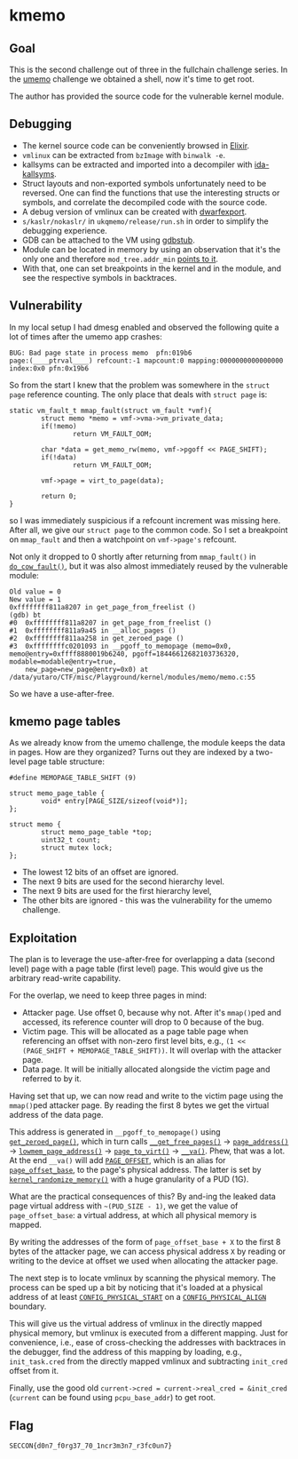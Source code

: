 # kmemo

## Goal

This is the second challenge out of three in the fullchain challenge series. In
the [umemo](../umemo) challenge we obtained a shell, now it's time to get root.

The author has provided the source code for the vulnerable kernel module.

## Debugging

* The kernel source code can be conveniently browsed in [Elixir](
  https://elixir.bootlin.com/linux/v6.2.8/source/).
* `vmlinux` can be extracted from `bzImage` with `binwalk -e`.
* kallsyms can be extracted and imported into a decompiler with [ida-kallsyms](
  https://github.com/mephi42/ida-kallsyms).
* Struct layouts and non-exported symbols unfortunately need to be reversed.
  One can find the functions that use the interesting structs or symbols, and
  correlate the decompiled code with the source code.
* A debug version of vmlinux can be created with [dwarfexport](
  https://github.com/ALSchwalm/dwarfexport).
* `s/kaslr/nokaslr/` in `ukqmemo/release/run.sh` in order to simplify the
  debugging experience.
* GDB can be attached to the VM using [gdbstub](
  https://wiki.qemu.org/Features/gdbstub).
* Module can be located in memory by using an observation that it's the only
  one and therefore `mod_tree.addr_min` [points to it](gdbscript).
* With that, one can set breakpoints in the kernel and in the module, and see
  the respective symbols in backtraces.

## Vulnerability

In my local setup I had dmesg enabled and observed the following quite a lot of
times after the umemo app crashes:

```
BUG: Bad page state in process memo  pfn:019b6
page:(____ptrval____) refcount:-1 mapcount:0 mapping:0000000000000000 index:0x0 pfn:0x19b6
```

So from the start I knew that the problem was somewhere in the `struct page`
reference counting. The only place that deals with `struct page` is:

```
static vm_fault_t mmap_fault(struct vm_fault *vmf){
        struct memo *memo = vmf->vma->vm_private_data;
        if(!memo)
                return VM_FAULT_OOM;

        char *data = get_memo_rw(memo, vmf->pgoff << PAGE_SHIFT);
        if(!data)
                return VM_FAULT_OOM;

        vmf->page = virt_to_page(data);

        return 0;
}
```

so I was immediately suspicious if a refcount increment was missing here. After
all, we give our `struct page` to the common code. So I set a breakpoint on
`mmap_fault` and then a watchpoint on `vmf->page's` refcount.

Not only it dropped to 0 shortly after returning from `mmap_fault()` in
[`do_cow_fault()`](
https://elixir.bootlin.com/linux/v6.2.8/source/mm/memory.c#L4528), but it was
also almost immediately reused by the vulnerable module:

```
Old value = 0
New value = 1
0xffffffff811a8207 in get_page_from_freelist ()
(gdb) bt
#0  0xffffffff811a8207 in get_page_from_freelist ()
#1  0xffffffff811a9a45 in __alloc_pages ()
#2  0xffffffff811aa258 in get_zeroed_page ()
#3  0xffffffffc0201093 in __pgoff_to_memopage (memo=0x0, memo@entry=0xffff8880019b6240, pgoff=18446612682103736320, modable=modable@entry=true,
    new_page=new_page@entry=0x0) at /data/yutaro/CTF/misc/Playground/kernel/modules/memo/memo.c:55
```

So we have a use-after-free.

## kmemo page tables

As we already know from the umemo challenge, the module keeps the data in
pages. How are they organized? Turns out they are indexed by a two-level page
table structure:

```
#define MEMOPAGE_TABLE_SHIFT (9)

struct memo_page_table {
        void* entry[PAGE_SIZE/sizeof(void*)];
};

struct memo {
        struct memo_page_table *top;
        uint32_t count;
        struct mutex lock;
};
```

* The lowest 12 bits of an offset are ignored.
* The next 9 bits are used for the second hierarchy level.
* The next 9 bits are used for the first hierarchy level,
* The other bits are ignored - this was the vulnerability for the umemo
  challenge.

## Exploitation

The plan is to leverage the use-after-free for overlapping a data (second
level) page with a page table (first level) page. This would give us the
arbitrary read-write capability.

For the overlap, we need to keep three pages in mind:

* Attacker page. Use offset 0, because why not. After it's `mmap()`ped and
  accessed, its reference counter will drop to 0 because of the bug.
* Victim page. This will be allocated as a page table page when referencing an
  offset with non-zero first level bits, e.g., `(1 << (PAGE_SHIFT +
  MEMOPAGE_TABLE_SHIFT))`. It will overlap with the attacker page.
* Data page. It will be initially allocated alongside the victim page and
  referred to by it.

Having set that up, we can now read and write to the victim page using the
`mmap()`ped attacker page. By reading the first 8 bytes we get the virtual
address of the data page.

This address is generated in `__pgoff_to_memopage()` using
[`get_zeroed_page()`](
https://elixir.bootlin.com/linux/v6.2.8/source/mm/page_alloc.c#L5606), which
in turn calls [`__get_free_pages()`](
https://elixir.bootlin.com/linux/v6.2.8/source/mm/page_alloc.c#L5595) →
[`page_address()`](
https://elixir.bootlin.com/linux/v6.2.8/source/mm/highmem.c#L740) →
[`lowmem_page_address()`](
https://elixir.bootlin.com/linux/v6.2.8/source/include/linux/mm.h#L1864) →
[`page_to_virt()`](
https://elixir.bootlin.com/linux/v6.2.8/source/include/linux/mm.h#L115) →
[`__va()`](
https://elixir.bootlin.com/linux/v6.2.8/source/arch/x86/include/asm/page.h#L59
). Phew, that was a lot. At the end `__va()` will add [`PAGE_OFFSET`](
https://elixir.bootlin.com/linux/v6.2.8/source/arch/x86/include/asm/page_types.h#L30
), which is an alias for [`page_offset_base`](
https://elixir.bootlin.com/linux/v6.2.8/source/arch/x86/include/asm/page_64.h#L17
), to the page's physical address. The latter is set by
[`kernel_randomize_memory()`](
https://elixir.bootlin.com/linux/v6.2.8/source/arch/x86/mm/kaslr.c#L43) with a
huge granularity of a PUD (1G).

What are the practical consequences of this? By and-ing the leaked data page
virtual address with `~(PUD_SIZE - 1)`, we get the value of `page_offset_base`:
a virtual address, at which all physical memory is mapped.

By writing the addresses of the form of `page_offset_base + X` to the first 8
bytes of the attacker page, we can access physical address `X` by reading or
writing to the device at offset we used when allocating the attacker page.

The next step is to locate vmlinux by scanning the physical memory. The process
can be sped up a bit by noticing that it's loaded at a physical address of at
least [`CONFIG_PHYSICAL_START`](
https://elixir.bootlin.com/linux/v6.2.8/source/arch/x86/Kconfig#L2129) on a
[`CONFIG_PHYSICAL_ALIGN`](
https://elixir.bootlin.com/linux/v6.2.8/source/arch/x86/Kconfig#L2227)
boundary.

This will give us the virtual address of vmlinux in the directly mapped
physical memory, but vmlinux is executed from a different mapping. Just for
convenience, i.e., ease of cross-checking the addresses with backtraces in the
debugger, find the address of this mapping by loading, e.g., `init_task.cred`
from the directly mapped vmlinux and subtracting `init_cred` offset from it.

Finally, use the good old `current->cred = current->real_cred = &init_cred`
(`current` can be found using `pcpu_base_addr`) to get root.

## Flag

`SECCON{d0n7_f0rg37_70_1ncr3m3n7_r3fc0un7}`
